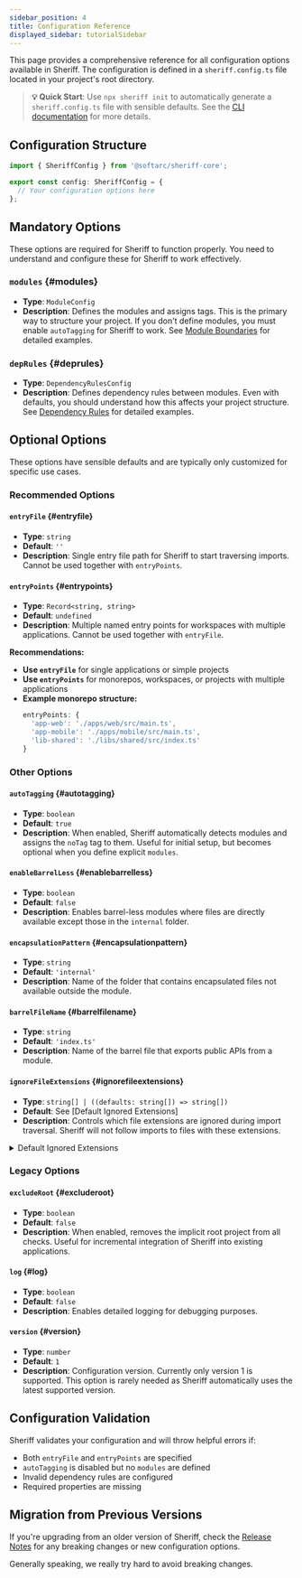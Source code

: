 ```yaml
---
sidebar_position: 4
title: Configuration Reference
displayed_sidebar: tutorialSidebar
---
```


This page provides a comprehensive reference for all configuration options available in Sheriff. The configuration is defined in a `sheriff.config.ts` file located in your project's root directory.

> **💡 Quick Start**: Use `npx sheriff init` to automatically generate a `sheriff.config.ts` file with sensible defaults. See the [CLI documentation](./cli.md) for more details.

## Configuration Structure

```typescript
import { SheriffConfig } from '@softarc/sheriff-core';

export const config: SheriffConfig = {
  // Your configuration options here
};
```

## Mandatory Options

These options are required for Sheriff to function properly. You need to understand and configure these for Sheriff to work effectively.

### `modules` {#modules}

- **Type**: `ModuleConfig`
- **Description**: Defines the modules and assigns tags. This is the primary way to structure your project. If you don't define modules, you must enable `autoTagging` for Sheriff to work. See [Module Boundaries](./module_boundaries.md) for detailed examples.

### `depRules` {#deprules}

- **Type**: `DependencyRulesConfig`
- **Description**: Defines dependency rules between modules. Even with defaults, you should understand how this affects your project structure. See [Dependency Rules](./dependency-rules.md) for detailed examples.

## Optional Options

These options have sensible defaults and are typically only customized for specific use cases.

### Recommended Options

#### `entryFile` {#entryfile}

- **Type**: `string`
- **Default**: `''`
- **Description**: Single entry file path for Sheriff to start traversing imports. Cannot be used together with `entryPoints`.

#### `entryPoints` {#entrypoints}

- **Type**: `Record<string, string>`
- **Default**: `undefined`
- **Description**: Multiple named entry points for workspaces with multiple applications. Cannot be used together with `entryFile`.

**Recommendations:**

- **Use `entryFile`** for single applications or simple projects
- **Use `entryPoints`** for monorepos, workspaces, or projects with multiple applications
- **Example monorepo structure:**
  ```typescript
  entryPoints: {
    'app-web': './apps/web/src/main.ts',
    'app-mobile': './apps/mobile/src/main.ts',
    'lib-shared': './libs/shared/src/index.ts'
  }
  ```

### Other Options

#### `autoTagging` {#autotagging}

- **Type**: `boolean`
- **Default**: `true`
- **Description**: When enabled, Sheriff automatically detects modules and assigns the `noTag` tag to them. Useful for initial setup, but becomes optional when you define explicit `modules`.

#### `enableBarrelLess` {#enablebarrelless}

- **Type**: `boolean`
- **Default**: `false`
- **Description**: Enables barrel-less modules where files are directly available except those in the `internal` folder.

#### `encapsulationPattern` {#encapsulationpattern}

- **Type**: `string`
- **Default**: `'internal'`
- **Description**: Name of the folder that contains encapsulated files not available outside the module.

#### `barrelFileName` {#barrelfilename}

- **Type**: `string`
- **Default**: `'index.ts'`
- **Description**: Name of the barrel file that exports public APIs from a module.

#### `ignoreFileExtensions` {#ignorefileextensions}

- **Type**: `string[] | ((defaults: string[]) => string[])`
- **Default**: See [Default Ignored Extensions]
- **Description**: Controls which file extensions are ignored during import traversal. Sheriff will not follow imports to files with these extensions.

<details>
<summary>Default Ignored Extensions</summary>

**Default Ignored Extensions:**

- **Images**: `svg`, `png`, `jpg`, `jpeg`, `gif`, `webp`, `ico`
- **Styles**: `css`, `scss`, `sass`, `less`
- **Fonts**: `woff`, `woff2`, `ttf`, `eot`, `otf`
- **Audio**: `mp3`, `wav`, `ogg`
- **Video**: `mp4`, `webm`, `mov`
- **Data/Misc**: `json`, `csv`, `xml`, `txt`, `md`

</details>

### Legacy Options

#### `excludeRoot` {#excluderoot}

- **Type**: `boolean`
- **Default**: `false`
- **Description**: When enabled, removes the implicit root project from all checks. Useful for incremental integration of Sheriff into existing applications.

#### `log` {#log}

- **Type**: `boolean`
- **Default**: `false`
- **Description**: Enables detailed logging for debugging purposes.

#### `version` {#version}

- **Type**: `number`
- **Default**: `1`
- **Description**: Configuration version. Currently only version 1 is supported. This option is rarely needed as Sheriff automatically uses the latest supported version.

## Configuration Validation

Sheriff validates your configuration and will throw helpful errors if:

- Both `entryFile` and `entryPoints` are specified
- `autoTagging` is disabled but no `modules` are defined
- Invalid dependency rules are configured
- Required properties are missing

## Migration from Previous Versions

If you're upgrading from an older version of Sheriff, check the [Release Notes](./release-notes/) for any breaking changes or new configuration options.

Generally speaking, we really try hard to avoid breaking changes.
